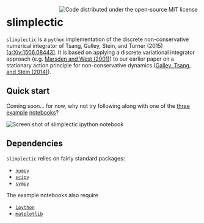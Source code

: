 <a href="LICENSE"><img align="right" hspace="3" alt="Code distributed under the open-source MIT license" src="http://img.shields.io/:license-mit-blue.svg"></a>

# slimplectic

`slimplectic` is a `python` implementation of the discrete non-conservative numerical integrator
of Tsang, Galley, Stein, and Turner (2015) [[arXiv:1506.08443]](http://arxiv.org/abs/1506.08443). It is based
on applying a discrete variational integrator approach
(e.g. [Marsden and West (2001)](http://lagrange.mechse.illinois.edu/pubs/MaWe2001/))
to our earlier paper on a stationary action principle for non-conservative dynamics
([Galley, Tsang, and Stein (2014)](http://arxiv.org/abs/1412.3082)).

## Quick start

Coming soon... for now, why not try following along with one of the
[three](Damped_Oscillator_SlimplecticGGLvsRK.ipynb)
[example](Poynting-Robertson_Cartesian-Long.ipynb)
[notebooks](PostNewtonian_Inspiral_with_RK.ipynb)?

![Screen shot of `slimplectic` `ipython` notebook](/../screenshots/screen1.png)

## Dependencies

`slimplectic` relies on fairly standard packages:
* [`numpy`](http://www.numpy.org/)
* [`scipy`](http://scipy.org/)
* [`sympy`](http://www.sympy.org/)

The example notebooks also require
* [`ipython`](http://ipython.org/)
* [`matplotlib`](http://matplotlib.org/)
